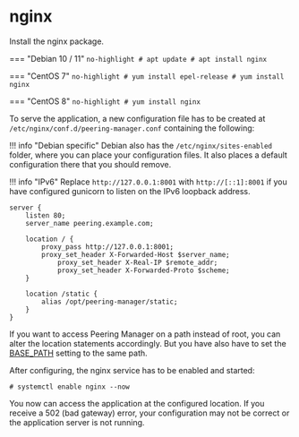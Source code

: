 # nginx

Install the nginx package.

=== "Debian 10 / 11"
	```no-highlight
	# apt update
	# apt install nginx
	```

=== "CentOS 7"
	```no-highlight
	# yum install epel-release
	# yum install nginx
	```

=== "CentOS 8"
	```no-highlight
	# yum install nginx
	```

To serve the application, a new configuration file has to be created at
`/etc/nginx/conf.d/peering-manager.conf` containing the following:

!!! info "Debian specific"
	Debian also has the `/etc/nginx/sites-enabled` folder, where you can place
	your configuration files.
	It also places a default configuration there that you should remove.

!!! info "IPv6"
	Replace `http://127.0.0.1:8001` with `http://[::1]:8001` if you have
	configured gunicorn to listen on the IPv6 loopback address.

```no-highlight
server {
	listen 80;
	server_name peering.example.com;

	location / {
		proxy_pass http://127.0.0.1:8001;
		proxy_set_header X-Forwarded-Host $server_name;
        	proxy_set_header X-Real-IP $remote_addr;
        	proxy_set_header X-Forwarded-Proto $scheme;
	}

	location /static {
		alias /opt/peering-manager/static;
	}
}
```
If you want to access Peering Manager on a path instead of root, you can alter
the location statements accordingly.
But you have also have to set the [BASE_PATH](../configuration/optional-settings.md#base_path)
setting to the same path.

After configuring, the nginx service has to be enabled and started:
```no-highlight
# systemctl enable nginx --now
```

You now can access the application at the configured location.
If you receive a 502 (bad gateway) error, your configuration may not be correct
or the application server is not running.
